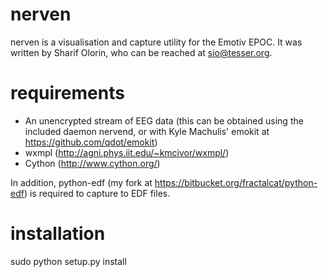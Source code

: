 nerven
======

nerven is a visualisation and capture utility for the Emotiv EPOC. It
was written by Sharif Olorin, who can be reached at sio@tesser.org. 

requirements
============

* An unencrypted stream of EEG data (this can be obtained using the
  included daemon nervend, or with Kyle Machulis' emokit at 
  https://github.com/qdot/emokit)
* wxmpl (http://agni.phys.iit.edu/~kmcivor/wxmpl/)
* Cython (http://www.cython.org/)

In addition, python-edf (my fork at https://bitbucket.org/fractalcat/python-edf)
is required to capture to EDF files.

installation
============

sudo python setup.py install
